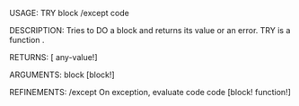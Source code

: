 USAGE:
     TRY block /except code

DESCRIPTION:
     Tries to DO a block and returns its value or an error.
     TRY is a function .

RETURNS: [<opt> any-value!]

ARGUMENTS:
    block [block!]

REFINEMENTS:
    /except
        On exception, evaluate code
    code [block! function!]
